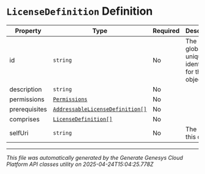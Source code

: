# `LicenseDefinition` Definition

| Property | Type | Required | Description |
|----------|------|----------|-------------|
| id | `string` | No | The globally unique identifier for the object. |
| description | `string` | No |  |
| permissions | [`Permissions`](permissions-definition.md) | No |  |
| prerequisites | [`AddressableLicenseDefinition[]`](addressablelicensedefinition-definition.md) | No |  |
| comprises | [`LicenseDefinition[]`](licensedefinition-definition.md) | No |  |
| selfUri | `string` | No | The URI for this object |

---

*This file was automatically generated by the Generate Genesys Cloud Platform API classes utility on 2025-04-24T15:04:25.778Z*